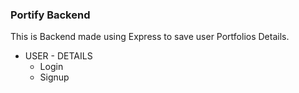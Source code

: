 ### Portify Backend

This is Backend made using Express to save user Portfolios Details.

<ul>
<li>
USER - DETAILS
<ul>
<li>
Login
</li>
<li>
Signup
</li>
</ul>
</li>

<ul>
